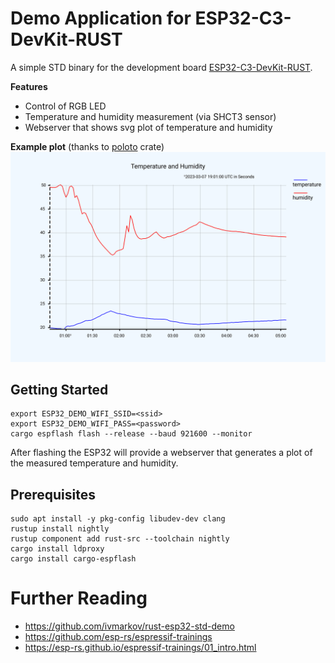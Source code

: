 # Demo Application for ESP32-C3-DevKit-RUST

A simple STD binary for the development board [ESP32-C3-DevKit-RUST](https://github.com/esp-rs/esp-rust-board).

**Features**
- Control of RGB LED
- Temperature and humidity measurement (via SHCT3 sensor)
- Webserver that shows svg plot of temperature and humidity

**Example plot** (thanks to [poloto](https://crates.io/crates/poloto) crate)  
![](./example_plot.svg)

## Getting Started

```
export ESP32_DEMO_WIFI_SSID=<ssid>
export ESP32_DEMO_WIFI_PASS=<password>
cargo espflash flash --release --baud 921600 --monitor 
```

After flashing the ESP32 will provide a webserver that generates a plot of the measured temperature and humidity.

## Prerequisites

```
sudo apt install -y pkg-config libudev-dev clang
rustup install nightly
rustup component add rust-src --toolchain nightly
cargo install ldproxy
cargo install cargo-espflash
```

# Further Reading
- https://github.com/ivmarkov/rust-esp32-std-demo
- https://github.com/esp-rs/espressif-trainings
- https://esp-rs.github.io/espressif-trainings/01_intro.html